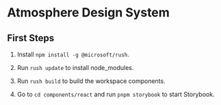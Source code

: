 
# Atmosphere Design System

## First Steps

1. Install `npm install -g @microsoft/rush`.

2. Run `rush update` to install node_modules.

3. Run `rush build` to build the workspace components.

4. Go to `cd components/react` and run `pnpm storybook` to start Storybook.